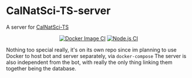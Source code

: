 # CalNatSci-TS-server

A server for [CalNatSci-TS](https://github.com/AthereoAndromeda/CalNatSci-TS)

<div align="center">

[![Docker Image CI](https://github.com/AthereoAndromeda/CalNatSci-TS-server/actions/workflows/docker-image.yml/badge.svg)](https://github.com/AthereoAndromeda/CalNatSci-TS-server/actions/workflows/docker-image.yml)
[![Node.js CI](https://github.com/AthereoAndromeda/CalNatSci-TS-server/actions/workflows/node.js.yml/badge.svg)](https://github.com/AthereoAndromeda/CalNatSci-TS-server/actions/workflows/node.js.yml)

</div>

Nothing too special really, it's on its own repo since im planning to use Docker to host bot and
server separately, via `docker-compose` The server is also independent from the bot, with really the only thing linking them
together being the database.
